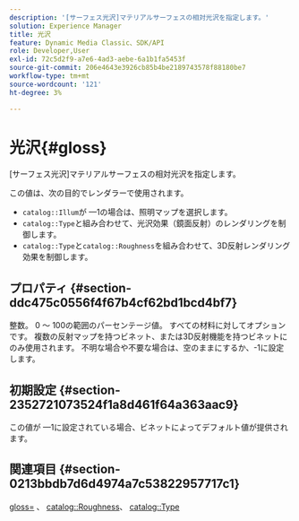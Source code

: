```yaml
---
description: '[サーフェス光沢]マテリアルサーフェスの相対光沢を指定します。'
solution: Experience Manager
title: 光沢
feature: Dynamic Media Classic、SDK/API
role: Developer,User
exl-id: 72c5d2f9-a7e6-4ad3-aebe-6a1b1fa5453f
source-git-commit: 206e4643e3926cb85b4be2189743578f88180be7
workflow-type: tm+mt
source-wordcount: '121'
ht-degree: 3%

---
```


# 光沢{#gloss}

[サーフェス光沢]マテリアルサーフェスの相対光沢を指定します。

この値は、次の目的でレンダラーで使用されます。

* `catalog::Illum`が —1の場合は、照明マップを選択します。
* `catalog::Type`と組み合わせて、光沢効果（鏡面反射）のレンダリングを制御します。
* `catalog::Type`と`catalog::Roughness`を組み合わせて、3D反射レンダリング効果を制御します。

## プロパティ {#section-ddc475c0556f4f67b4cf62bd1bcd4bf7}

整数。 0 ～ 100の範囲のパーセンテージ値。 すべての材料に対してオプションです。 複数の反射マップを持つビネット、または3D反射機能を持つビネットにのみ使用されます。 不明な場合や不要な場合は、空のままにするか、-1に設定します。

## 初期設定 {#section-2352721073524f1a8d461f64a363aac9}

この値が —1に設定されている場合、ビネットによってデフォルト値が提供されます。

## 関連項目 {#section-0213bbdb7d6d4974a7c53822957717c1}

[gloss=](../../../../../ir-api/http-protocol/image-rendering-api-ref/c-ir-http-protocol-ref/c-ir-http-protocol-command-reference/r-ir-http-gloss.md#reference-325aef2ee51e4e1584a06047427340ca) 、 [catalog::Roughness](../../../../../ir-api/material-cat/image-rendering-api-ref/c-ir-material-catalog/c-ir-material-data-reference/r-ir-roughness.md#reference-79f748ac642745e3b81795a99f61fa99)、 [catalog::Type](../../../../../ir-api/material-cat/image-rendering-api-ref/c-ir-material-catalog/c-ir-material-data-reference/r-ir-cat-type.md#reference-9bea147dda9f4e74bc0ec79dcc0d9161)
